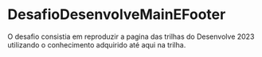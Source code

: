 # DesafioDesenvolveMainEFooter
O desafio consistia em reproduzir a pagina das trilhas do Desenvolve 2023 utilizando o conhecimento adquirido até aqui na trilha. 
